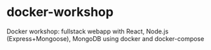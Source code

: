 # docker-workshop
Docker workshop: fullstack webapp with React, Node.js (Express+Mongoose), MongoDB using docker and docker-compose
